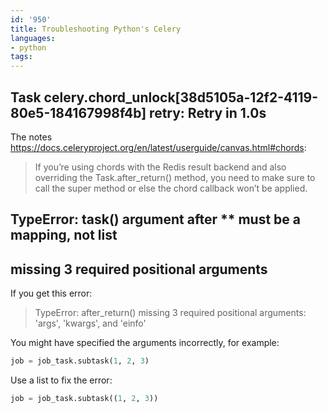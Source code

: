 ```yaml
---
id: '950'
title: Troubleshooting Python's Celery
languages:
- python
tags:
---
```

## Task celery.chord_unlock[38d5105a-12f2-4119-80e5-184167998f4b] retry: Retry in 1.0s

The notes https://docs.celeryproject.org/en/latest/userguide/canvas.html#chords:

> If you’re using chords with the Redis result backend and also overriding the Task.after_return() method, you need to make sure to call the super method or else the chord callback won’t be applied.

## TypeError: task() argument after ** must be a mapping, not list

## missing 3 required positional arguments

If you get this error:

> TypeError: after_return() missing 3 required positional arguments: 'args', 'kwargs', and 'einfo'

You might have specified the arguments incorrectly, for example:

```python
job = job_task.subtask(1, 2, 3)
```

Use a list to fix the error:

```python
job = job_task.subtask((1, 2, 3))
```
